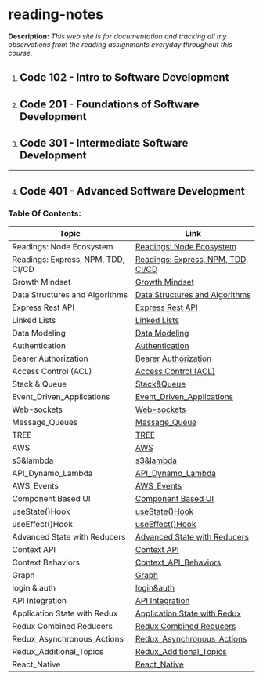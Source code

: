 # reading-notes
**Description:** _This web site is for documentation and tracking all my observations from the reading assignments everyday throughout this course._

1. ## Code 102 - Intro to Software Development

2. ## Code 201 - Foundations of Software Development

3. ## Code 301 - Intermediate Software Development

__________________________________________

4. ## Code 401 - Advanced Software Development

### Table Of Contents:

| Topic|Link |
|------|-----|
| Readings: Node Ecosystem        | [Readings: Node Ecosystem](./401_reading-notes/CLASS_01_A.md)|
| Readings: Express, NPM, TDD, CI/CD | [Readings: Express, NPM, TDD, CI/CD](./401_reading-notes/CLASS_01_B.md)|
| Growth Mindset                  | [Growth Mindset](./401_reading-notes/Growth_Mindset.md)|
| Data Structures and Algorithms  | [Data Structures and Algorithms](./401_reading-notes/PREP_DSA.md)|
| Express Rest API| [Express Rest API](./401_reading-notes/CLASS02_E_REST_API.md)|
| Linked Lists| [Linked Lists](./401_reading-notes/Linked_Lists.md)|
| Data Modeling| [Data Modeling](./401_reading-notes/data_modeling.md)|
| Authentication| [Authentication](./401_reading-notes/Authentication.md)|
| Bearer Authorization| [Bearer Authorization](./401_reading-notes/BearerAuthorization.md)|
| Access Control (ACL)| [Access Control (ACL)](./401_reading-notes/Access_Control.md)|
| Stack & Queue| [Stack&Queue](./401_reading-notes/Stack&Queue.md)|
| Event_Driven_Applications| [Event_Driven_Applications](./401_reading-notes/Event_Driven_Applications.md)|
| Web-sockets| [Web-sockets](./401_reading-notes/Web-sockets.md)|
| Message_Queues| [Massage_Queue](./401_reading-notes/Massage_Queue.md)|
| TREE| [TREE](./401_reading-notes/Tree.md)|
| AWS| [AWS](./401_reading-notes/AWS.md)|
|s3&lambda| [s3&lambda](./401_reading-notes/s3&lambda.md)|
|API_Dynamo_Lambda| [API_Dynamo_Lambda](./401_reading-notes/API_Dynamo_Lambda.md)|
|AWS_Events| [AWS_Events](./401_reading-notes/AWS_Events.md)|
|Component Based UI| [Component Based UI](./401_reading-notes/Component_Based_UI.md)|
|useState()Hook| [useState()Hook](./401_reading-notes/useStateHook.md)|
|useEffect()Hook| [useEffect()Hook](./401_reading-notes/useEffectHook.md)|
|Advanced State with Reducers| [Advanced State with Reducers](./401_reading-notes/Advanced_State_with_Reducers.md)|
|Context API| [Context API](./401_reading-notes/Context_API.md)|
|Context Behaviors| [Context_API_Behaviors](./401_reading-notes/Context_API_Behaviors.md)|
|Graph| [Graph](./401_reading-notes/Graph.md)|
|login & auth| [login&auth](./401_reading-notes/login&auth.md)|
|API Integration| [API Integration](./401_reading-notes/API_Integration.md)|
|Application State with Redux| [Application State with Redux](./401_reading-notes/Application_State_with_Redux.md)|
|Redux Combined Reducers| [Redux Combined Reducers](./401_reading-notes/Redux_Combined_Reducers.md)|
|Redux_Asynchronous_Actions| [Redux_Asynchronous_Actions](./401_reading-notes/Redux_Asynchronous_Actions.md)|
|Redux_Additional_Topics| [Redux_Additional_Topics](./401_reading-notes/Redux_Additional_Topics.md)|
|React_Native| [React_Native](./401_reading-notes/React_Native.md)|







